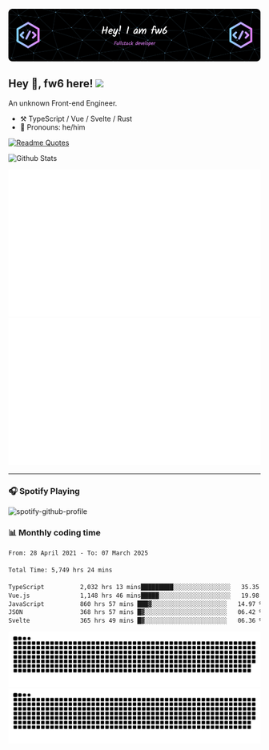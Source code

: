 ![Header](github-header-image.png)

## Hey 👋, fw6 here! <img src="https://github.githubassets.com/images/mona-whisper.gif" height="24" />


An unknown Front-end Engineer.

-   :hammer_and_pick: TypeScript / Vue / Svelte / Rust
-   :man: Pronouns: he/him


[![Readme Quotes](https://quotes-github-readme.vercel.app/api?type=horizontal&theme=algolia)](https://github.com/piyushsuthar/github-readme-quotes)



![Github Stats](https://github-readme-stats.vercel.app/api?username=fw6&bg_color=30,e96443,904e95&title_color=fff&text_color=fff)

![](https://raw.githubusercontent.com/fw6/github-stats-transparent/output/generated/overview.svg)
![](https://raw.githubusercontent.com/fw6/github-stats-transparent/output/generated/languages.svg)


---

### 🎧 Spotify Playing

<!-- ![spotify-github-profile](/img/default.svg) -->

![spotify-github-profile](https://spotify-github-profile.vercel.app/api/view.svg?uid=r6wn4hdvypv0lkzyrj0e0pjct&cover_image=true&theme=default&show_offline=true&background_color=9a10ad&interchange=true&bar_color_cover=true)



### :bar_chart: Monthly coding time 

<!--START_SECTION:waka-->

```txt
From: 28 April 2021 - To: 07 March 2025

Total Time: 5,749 hrs 24 mins

TypeScript          2,032 hrs 13 mins█████████░░░░░░░░░░░░░░░░   35.35 %
Vue.js              1,148 hrs 46 mins█████░░░░░░░░░░░░░░░░░░░░   19.98 %
JavaScript          860 hrs 57 mins ███▓░░░░░░░░░░░░░░░░░░░░░   14.97 %
JSON                368 hrs 57 mins █▓░░░░░░░░░░░░░░░░░░░░░░░   06.42 %
Svelte              365 hrs 49 mins █▓░░░░░░░░░░░░░░░░░░░░░░░   06.36 %
```

<!--END_SECTION:waka-->




![github contribution grid snake animation](https://raw.githubusercontent.com/platane/platane/output/github-contribution-grid-snake-dark.svg#gh-dark-mode-only)![github contribution grid snake animation](https://raw.githubusercontent.com/platane/platane/output/github-contribution-grid-snake.svg#gh-light-mode-only)

